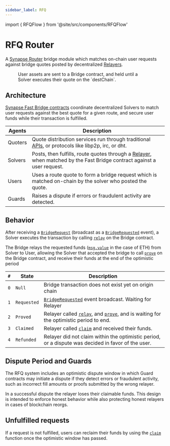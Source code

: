 ```yaml
---
sidebar_label: RFQ
---
```


import { RFQFlow } from '@site/src/components/RFQFlow'

# RFQ Router

A [Synapse Router](../Synapse-Router) bridge module which matches on-chain user requests against bridge quotes posted by decentralized [Relayers](Relayer).

<figure>
    <RFQFlow />
    <figcaption>User assets are sent to a Bridge contract, and held until a Solver executes their quote on the `destChain`.</figcaption>
</figure>

## Architecture

[Synapse Fast Bridge contracts](/docs/Contracts/RFQ) coordinate decentralized Solvers to match user requests against the best quote for a given route, and secure user funds while their transaction is fulfilled.

<!-- https://vercel-rfq-docs.vercel.app/contracts/FastBridge.sol/contract.FastBridge.html -->

| Agents  | Description
|---------|-
| Quoters | Quote distribution services run through traditional [APIs](API), or protocols like libp2p, irc, or dht.
| Solvers | Posts, then fulfills, route quotes through a [Relayer](Relayer), when matched by the Fast Bridge contract against a user request.
| Users   | Uses a route quote to form a bridge request which is matched on-chain by the solver who posted the quote.
| Guards  | Raises a dispute if errors or fraudulent activity are detected.

## Behavior

After receiving a [`BridgeRequest`](https://vercel-rfq-docs.vercel.app/contracts/interfaces/IFastBridge.sol/interface.IFastBridge.html#bridgeparams) (broadcast as a [`BridgeRequested`](https://vercel-rfq-docs.vercel.app/contracts/interfaces/IFastBridge.sol/interface.IFastBridge.html#bridgerequested) event), a Solver executes the transaction by calling [`relay`](https://vercel-rfq-docs.vercel.app/contracts/FastBridge.sol/contract.FastBridge.html#relay) on the Bridge contract.

The Bridge relays the requested funds ([`msg.value`](https://ethereum.stackexchange.com/questions/43362/what-is-msg-value) in the case of ETH) from Solver to User, allowing the Solver that accepted the bridge to call [`prove`](https://vercel-rfq-docs.vercel.app/contracts/FastBridge.sol/contract.FastBridge.html#prove) on the Bridge contract, and receive their funds at the end of the optimistic period

| `#` | State       | Description
|-----|-------------|-
| `0` | `Null`      | Bridge transaction does not exist yet on origin chain
| `1` | `Requested` | [`BridgeRequested`](https://vercel-rfq-docs.vercel.app/contracts/interfaces/IFastBridge.sol/interface.IFastBridge.html#bridgerequested) event broadcast. Waiting for Relayer
| `2` | `Proved`    | Relayer called [`relay`](https://vercel-rfq-docs.vercel.app/contracts/FastBridge.sol/contract.FastBridge.html#relay), and [`prove`](https://vercel-rfq-docs.vercel.app/contracts/FastBridge.sol/contract.FastBridge.html#prove), and is waiting for the optimistic period to end.
| `3` | `Claimed`   | Relayer called [`claim`](https://vercel-rfq-docs.vercel.app/contracts/FastBridge.sol/contract.FastBridge.html#claim) and received their funds.
| `4` | `Refunded`  | Relayer did not claim within the optimistic period, or a dispute was decided in favor of the user.

<!-- :::note Signing quotes

Solvers authenticate quotes by signing requests with their private key in accordance with [EIP-191](https://eips.ethereum.org/EIPS/eip-191). See the canonical implementation [here](https://github.com/synapsecns/sanguine/tree/master/services/rfq).

::: -->

<!-- RFQ consists of three components, with each of the two off-chain components being ran by different actors: -->

<!-- ### [API](API)

Off-chain service ran by Quoters. user-interfaces that allows market makers/solvers to post quotes on different bridge routes. Solvers that have registered with the FastBridge contract can sign messages that post quotes signifying at what price they are willing to bridge tokens on a certain route. -->

<!-- In the canonical implementation, users Solvers authenticated by signing requests with their private key in accordance with [EIP-191](https://eips.ethereum.org/EIPS/eip-191). The canonical implementation can be found [here](https://github.com/synapsecns/sanguine/tree/master/services/rfq). -->

<!-- ### Fast Bridge Contract

The fast bridge contract is the core of the RFQ protocol and what allows solvers  to fulfill requests from users. A user deposits their funds into the FastBridge contract along with the lowest price they are willing to accept for a given route (a price they get by reading quotes from the Quoter). -->

<!-- In the unlikely event no Solver is available to fulfill a users request, a user can permissionlessly  claim their funds back after waiting an optimistic period. -->

<!-- Contract code level documentation can be found [here](https://vercel-rfq-docs.vercel.app/contracts/FastBridge.sol/contract.FastBridge.html). -->

<!-- ### Relayer

The relayer is a service ran by the solvers. The relayer is responsible for posting quotes & fulfilling requests. While the relayer can be implemented in any way, the canonical implementation is a golang based relayer that provides a way to decide what chains/routes to quote on, how much to quote and which addresses not to relay for. -->

## Dispute Period and Guards

The RFQ system includes an optimistic dispute window in which Guard contracts may initiate a dispute if they detect errors or fraudulent activity, such as incorrect fill amounts or proofs submitted by the wrong relayer.

In a successful dispute the relayer loses their claimable funds. This design is intended to enforce honest behavior while also protecting honest relayers in cases of blockchain reorgs.

## Unfulfilled requests

If a request is not fulfilled, users can reclaim their funds by using the [`claim`](https://vercel-rfq-docs.vercel.app/contracts/FastBridge.sol/contract.FastBridge.html#claim) function once the optimistic window has passed.
